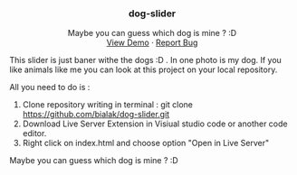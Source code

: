 <div align="center">

<h3 align="center">dog-slider</h3>

  <p align="center">
  Maybe you can guess which dog is mine ? :D
    <br />
    <a href="https://bialak.github.io/dog-slider/">View Demo</a>
    ·
    <a href="https://github.com/bialak/dog-slider/issues/new">Report Bug</a>
  </p>
</div>

This slider is just baner withe the dogs :D . In one photo is my dog. If you like animals like me you can look at this project on your local repository.

All you need to do is : 
1. Clone repository writing in terminal : git clone https://github.com/bialak/dog-slider.git
2. Download Live Server Extension in Visiual studio code or another code editor.
3. Right click on index.html and choose option "Open in Live Server"

Maybe you can guess which dog is mine ? :D

